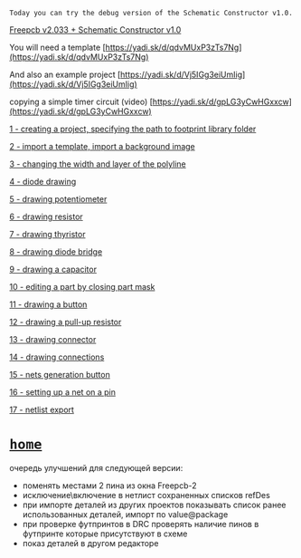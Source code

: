 `Today you can try the debug version of the Schematic Constructor v1.0.`

[Freepcb v2.033 + Schematic Constructor v1.0](https://yadi.sk/d/Nh0Ed17JoSJpxQ)

You will need a template [https://yadi.sk/d/qdvMUxP3zTs7Ng](https://yadi.sk/d/qdvMUxP3zTs7Ng)

And also an example project [https://yadi.sk/d/Vj5IGg3eiUmIig](https://yadi.sk/d/Vj5IGg3eiUmIig)

copying a simple timer circuit (video) [https://yadi.sk/d/gpLG3yCwHGxxcw](https://yadi.sk/d/gpLG3yCwHGxxcw)

[1 - creating a project, specifying the path to footprint library folder]()

[2 - import a template, import a background image]()

[3 - changing the width and layer of the polyline]()

[4 - diode drawing](https://youtu.be/na33cL3IMn0)

[5 - drawing potentiometer]()

[6 - drawing resistor]()

[7 - drawing thyristor]()

[8 - drawing diode bridge]()

[9 - drawing a capacitor]()

[10 - editing a part by closing part mask]()

[11 - drawing a button]()

[12 - drawing a pull-up resistor]()

[13 - drawing connector]()

[14 - drawing connections]()

[15 - nets generation button]()

[16 - setting up a net on a pin]()

[17 - netlist export]()

# [`home`](https://freepcb.dev)

очередь улучшений для следующей версии:

* поменять местами 2 пина из окна Freepcb-2
* исключение\включение в нетлист сохраненных списков refDes
* при импорте деталей из других проектов показывать список ранее использованных деталей, импорт по value@package
* при проверке футпринтов в DRC проверять наличие пинов в футпринте которые присутствуют в схеме
* показ деталей в другом редакторе

